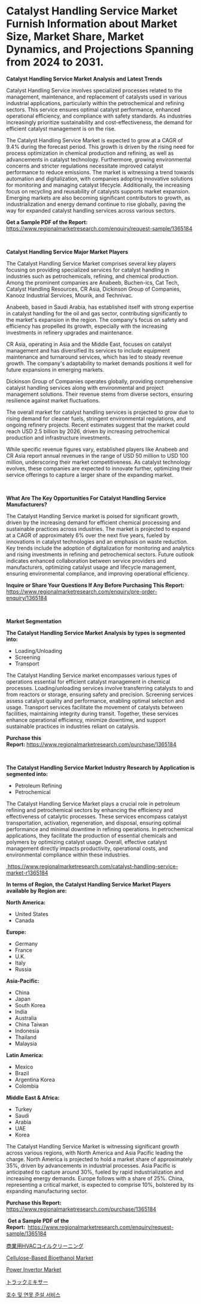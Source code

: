 <p><h1>Catalyst Handling Service Market Furnish Information about Market Size, Market Share, Market Dynamics, and Projections Spanning from 2024 to 2031.</h1></p><p><strong>Catalyst Handling Service Market Analysis and Latest Trends</strong></p>
<p><p>Catalyst Handling Service involves specialized processes related to the management, maintenance, and replacement of catalysts used in various industrial applications, particularly within the petrochemical and refining sectors. This service ensures optimal catalyst performance, enhanced operational efficiency, and compliance with safety standards. As industries increasingly prioritize sustainability and cost-effectiveness, the demand for efficient catalyst management is on the rise.</p><p>The Catalyst Handling Service Market is expected to grow at a CAGR of 9.4% during the forecast period. This growth is driven by the rising need for process optimization in chemical production and refining, as well as advancements in catalyst technology. Furthermore, growing environmental concerns and stricter regulations necessitate improved catalyst performance to reduce emissions. The market is witnessing a trend towards automation and digitalization, with companies adopting innovative solutions for monitoring and managing catalyst lifecycle. Additionally, the increasing focus on recycling and reusability of catalysts supports market expansion. Emerging markets are also becoming significant contributors to growth, as industrialization and energy demand continue to rise globally, paving the way for expanded catalyst handling services across various sectors.</p></p>
<p><strong>Get a Sample PDF of the Report:&nbsp;</strong> <a href="https://www.regionalmarketresearch.com/enquiry/request-sample/1365184">https://www.regionalmarketresearch.com/enquiry/request-sample/1365184</a></p>
<p>&nbsp;</p>
<p><strong>Catalyst Handling Service Major Market Players</strong></p>
<p><p>The Catalyst Handling Service Market comprises several key players focusing on providing specialized services for catalyst handling in industries such as petrochemicals, refining, and chemical production. Among the prominent companies are Anabeeb, Buchen-ics, Cat Tech, Catalyst Handling Resources, CR Asia, Dickinson Group of Companies, Kanooz Industrial Services, Mourik, and Technivac.</p><p>Anabeeb, based in Saudi Arabia, has established itself with strong expertise in catalyst handling for the oil and gas sector, contributing significantly to the market's expansion in the region. The company's focus on safety and efficiency has propelled its growth, especially with the increasing investments in refinery upgrades and maintenance.</p><p>CR Asia, operating in Asia and the Middle East, focuses on catalyst management and has diversified its services to include equipment maintenance and turnaround services, which has led to steady revenue growth. The company's adaptability to market demands positions it well for future expansions in emerging markets.</p><p>Dickinson Group of Companies operates globally, providing comprehensive catalyst handling services along with environmental and project management solutions. Their revenue stems from diverse sectors, ensuring resilience against market fluctuations.</p><p>The overall market for catalyst handling services is projected to grow due to rising demand for cleaner fuels, stringent environmental regulations, and ongoing refinery projects. Recent estimates suggest that the market could reach USD 2.5 billion by 2026, driven by increasing petrochemical production and infrastructure investments.</p><p>While specific revenue figures vary, established players like Anabeeb and CR Asia report annual revenues in the range of USD 50 million to USD 100 million, underscoring their market competitiveness. As catalyst technology evolves, these companies are expected to innovate further, optimizing their service offerings to capture a larger share of the expanding market.</p></p>
<p>&nbsp;</p>
<p><strong>What Are The Key Opportunities For Catalyst Handling Service Manufacturers?</strong></p>
<p><p>The Catalyst Handling Service market is poised for significant growth, driven by the increasing demand for efficient chemical processing and sustainable practices across industries. The market is projected to expand at a CAGR of approximately 6% over the next five years, fueled by innovations in catalyst technologies and an emphasis on waste reduction. Key trends include the adoption of digitalization for monitoring and analytics and rising investments in refining and petrochemical sectors. Future outlook indicates enhanced collaboration between service providers and manufacturers, optimizing catalyst usage and lifecycle management, ensuring environmental compliance, and improving operational efficiency.</p></p>
<p><strong>Inquire or Share Your Questions If Any Before Purchasing This Report:</strong> <a href="https://www.regionalmarketresearch.com/enquiry/pre-order-enquiry/1365184">https://www.regionalmarketresearch.com/enquiry/pre-order-enquiry/1365184</a></p>
<p>&nbsp;</p>
<p><strong>Market Segmentation</strong></p>
<p><strong>The Catalyst Handling Service Market Analysis by types is segmented into:</strong></p>
<p><ul><li>Loading/Unloading</li><li>Screening</li><li>Transport</li></ul></p>
<p><p>The Catalyst Handling Service market encompasses various types of operations essential for efficient catalyst management in chemical processes. Loading/unloading services involve transferring catalysts to and from reactors or storage, ensuring safety and precision. Screening services assess catalyst quality and performance, enabling optimal selection and usage. Transport services facilitate the movement of catalysts between facilities, maintaining integrity during transit. Together, these services enhance operational efficiency, minimize downtime, and support sustainable practices in industries reliant on catalysis.</p></p>
<p><strong>Purchase this Report:&nbsp;</strong><a href="https://www.regionalmarketresearch.com/purchase/1365184">https://www.regionalmarketresearch.com/purchase/1365184</a></p>
<p>&nbsp;</p>
<p><strong>The Catalyst Handling Service Market Industry Research by Application is segmented into:</strong></p>
<p><ul><li>Petroleum Refining</li><li>Petrochemical</li></ul></p>
<p><p>The Catalyst Handling Service Market plays a crucial role in petroleum refining and petrochemical sectors by enhancing the efficiency and effectiveness of catalytic processes. These services encompass catalyst transportation, activation, regeneration, and disposal, ensuring optimal performance and minimal downtime in refining operations. In petrochemical applications, they facilitate the production of essential chemicals and polymers by optimizing catalyst usage. Overall, effective catalyst management directly impacts productivity, operational costs, and environmental compliance within these industries.</p></p>
<p><a href="https://www.regionalmarketresearch.com/catalyst-handling-service-market-r1365184">&nbsp;https://www.regionalmarketresearch.com/catalyst-handling-service-market-r1365184</a></p>
<p><strong>In terms of Region, the Catalyst Handling Service Market Players available by Region are:</strong></p>
<p>
    <p> <strong> North America: </strong>
        <ul>
            <li>United States</li>
            <li>Canada</li>
        </ul>
        </p> 
    <p> <strong> Europe: </strong>
        <ul>
            <li>Germany</li>
            <li>France</li>
            <li>U.K.</li>
            <li>Italy</li>
            <li>Russia</li>
        </ul>
        </p> 
    <p> <strong> Asia-Pacific: </strong>
        <ul>
            <li>China</li>
            <li>Japan</li>
            <li>South Korea</li>
            <li>India</li>
            <li>Australia</li>
            <li>China Taiwan</li>
            <li>Indonesia</li>
            <li>Thailand</li>
            <li>Malaysia</li>
        </ul>
        </p> 
    <p> <strong> Latin America: </strong>
        <ul>
            <li>Mexico</li>
            <li>Brazil</li>
            <li>Argentina Korea</li>
            <li>Colombia</li>
        </ul>
        </p> 
    <p> <strong> Middle East & Africa: </strong>
        <ul>
            <li>Turkey</li>
            <li>Saudi</li>
            <li>Arabia</li>
            <li>UAE</li>
            <li>Korea</li>
        </ul>
    </p>
    </p>
<p><p>The Catalyst Handling Service Market is witnessing significant growth across various regions, with North America and Asia Pacific leading the charge. North America is projected to hold a market share of approximately 35%, driven by advancements in industrial processes. Asia Pacific is anticipated to capture around 30%, fueled by rapid industrialization and increasing energy demands. Europe follows with a share of 25%. China, representing a critical market, is expected to comprise 10%, bolstered by its expanding manufacturing sector.</p></p>
<p><strong>Purchase this Report: </strong><a href="https://www.regionalmarketresearch.com/purchase/1365184">https://www.regionalmarketresearch.com/purchase/1365184</a></p>
<p>&nbsp;<strong>Get a Sample PDF of the Report:&nbsp;&nbsp;</strong><a href="https://www.regionalmarketresearch.com/enquiry/request-sample/1365184">https://www.regionalmarketresearch.com/enquiry/request-sample/1365184</a></p>
<p><strong></strong></p>
<p><p><a href="https://medium.com/@amir.vaghari/%E5%95%86%E6%A5%AD%E5%90%91%E3%81%91hvac%E3%82%B3%E3%82%A4%E3%83%AB%E6%B8%85%E6%8E%83%E5%B8%82%E5%A0%B4%E3%81%AB%E3%81%8A%E3%81%91%E3%82%8B%E6%88%90%E9%95%B7%E6%A9%9F%E4%BC%9A%E3%81%A8%E8%AA%B2%E9%A1%8C%E3%81%AF%E4%BD%95%E3%81%A7%E3%81%99%E3%81%8B-eb788ff2b3c4?postPublishedType=repub">商業用HVACコイルクリーニング</a></p><p><a href="https://issuu.com/reportprime-2/docs/cellulose-based-bioethanol-market-s_6190cc8923f0a4">Cellulose-Based Bioethanol Market</a></p><p><a href="https://www.linkedin.com/pulse/what-growth-drivers-power-invertor-market-comprehensive-study-4ci4f?trackingId=dKS26WWxQ9KK6Xt%2F5Tq8lQ%3D%3D">Power Invertor Market</a></p><p><a href="https://medium.com/@amir.vaghari/%E3%83%88%E3%83%A9%E3%83%83%E3%82%AF%E3%83%9F%E3%82%AD%E3%82%B5%E3%83%BC%E5%B8%82%E5%A0%B4%E3%81%AE%E3%83%80%E3%82%A4%E3%83%8A%E3%83%9F%E3%82%AF%E3%82%B9%E3%82%92%E6%8E%A2%E3%82%8B-2024%E5%B9%B4%E3%81%8B%E3%82%892031%E5%B9%B4%E3%81%BE%E3%81%A7%E3%81%AE%E3%83%88%E3%83%A9%E3%83%83%E3%82%AF%E3%83%9F%E3%82%AD%E3%82%B5%E3%83%BC%E5%B8%82%E5%A0%B4%E3%81%AB%E3%81%8A%E3%81%91%E3%82%8B%E5%8F%8E%E7%9B%8A%E5%88%86%E6%9E%90%E3%81%A8%E6%88%90%E9%95%B7%E4%BA%88%E6%B8%AC-b0308fbe33af?postPublishedType=repub">トラックミキサー</a></p><p><a href="https://medium.com/@abigalehuel/2024%EB%85%84%EB%B6%80%ED%84%B0-2031%EB%85%84%EA%B9%8C%EC%A7%80-%EC%98%88%EC%B8%A1%EB%90%98%EB%8A%94-%ED%98%B8%EC%88%98-%EB%B0%8F-%EC%97%B0%EB%AA%BB-%EC%A4%80%EC%84%A4-%EC%84%9C%EB%B9%84%EC%8A%A4-%EC%8B%9C%EC%9E%A5%EC%9D%98-%EC%A0%9C%ED%92%88-%EC%9C%A0%ED%98%95-%EC%88%98%EC%95%95-%EC%A4%80%EC%84%A4-%EA%B8%B0%EA%B3%84-%EC%A4%80%EC%84%A4-%EB%B0%8F-%EC%A0%81%EC%9A%A9-%EB%B6%84%EC%95%BC-%EC%88%98%EB%8F%84-%EC%82%B0%EC%97%85-%EC%83%81%EC%97%85-%EC%A3%BC%EA%B1%B0-%EC%97%90-%EB%8C%80%ED%95%9C-%ED%8F%AC%EA%B4%84%EC%A0%81%EC%9D%B8-%EC%A1%B0%EC%82%AC-5460339147e3?postPublishedType=repub">호수 및 연못 준설 서비스</a></p></p>